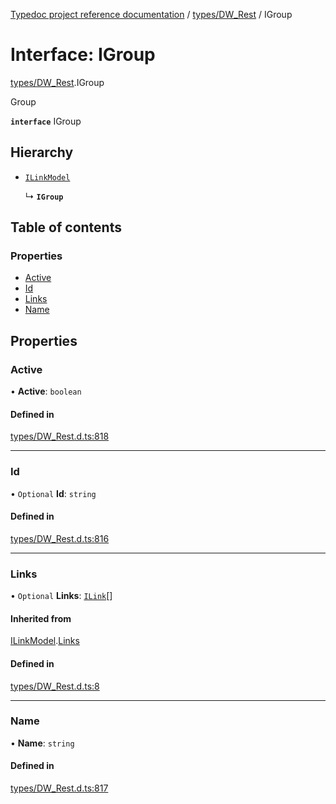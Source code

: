 [Typedoc project reference documentation](../README.md) / [types/DW_Rest](../modules/types_dw_rest.md) / IGroup

# Interface: IGroup

[types/DW_Rest](../modules/types_dw_rest.md).IGroup

Group

**`interface`** IGroup

## Hierarchy

- [`ILinkModel`](types_dw_rest.ilinkmodel.md)

  ↳ **`IGroup`**

## Table of contents

### Properties

- [Active](types_dw_rest.igroup.md#active)
- [Id](types_dw_rest.igroup.md#id)
- [Links](types_dw_rest.igroup.md#links)
- [Name](types_dw_rest.igroup.md#name)

## Properties

### Active

• **Active**: `boolean`

#### Defined in

[types/DW_Rest.d.ts:818](https://github.com/DocuWare/REST-Sample-TS/blob/beb3ada/src/types/DW_Rest.d.ts#L818)

___

### Id

• `Optional` **Id**: `string`

#### Defined in

[types/DW_Rest.d.ts:816](https://github.com/DocuWare/REST-Sample-TS/blob/beb3ada/src/types/DW_Rest.d.ts#L816)

___

### Links

• `Optional` **Links**: [`ILink`](types_dw_rest.ilink.md)[]

#### Inherited from

[ILinkModel](types_dw_rest.ilinkmodel.md).[Links](types_dw_rest.ilinkmodel.md#links)

#### Defined in

[types/DW_Rest.d.ts:8](https://github.com/DocuWare/REST-Sample-TS/blob/beb3ada/src/types/DW_Rest.d.ts#L8)

___

### Name

• **Name**: `string`

#### Defined in

[types/DW_Rest.d.ts:817](https://github.com/DocuWare/REST-Sample-TS/blob/beb3ada/src/types/DW_Rest.d.ts#L817)
